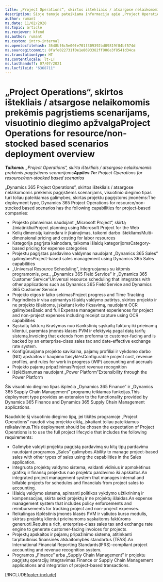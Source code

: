 ```yaml
---
title: „Project Operations“, skirtos ištekliais / atsargose nelaikomomis prekėmis pagrįstiems scenarijams, visuotinio diegimo apžvalga
description: Šioje temoje pateikiama informacija apie „Project Operations“, skirtos ištekliais / atsargose nelaikomomis prekėmis pagrįstiems scenarijams, visuotinio diegimo tipą.
author: rumant
ms.date: 11/02/2020
ms.topic: article
ms.reviewer: kfend
ms.author: rumant
ms.custom: intro-internal
ms.openlocfilehash: 3648bf6c5e00fe701f309392bd09819f84bf574d
ms.sourcegitcommit: 0fafe022731f0e1e8693382ff906e3f8541d34ca
ms.translationtype: HT
ms.contentlocale: lt-LT
ms.lasthandoff: 07/07/2021
ms.locfileid: "6368711"
---
```

# <a name="project-operations-for-resourcenon-stocked-based-scenarios-deployment-overview"></a><span data-ttu-id="73b75-103">„Project Operations“, skirtos ištekliais / atsargose nelaikomomis prekėmis pagrįstiems scenarijams, visuotinio diegimo apžvalga</span><span class="sxs-lookup"><span data-stu-id="73b75-103">Project Operations for resource/non-stocked based scenarios deployment overview</span></span>

<span data-ttu-id="73b75-104">_**Taikoma:** „Project Operations“, skirta ištekliais / atsargose nelaikomomis prekėmis pagrįstiems scenarijams_</span><span class="sxs-lookup"><span data-stu-id="73b75-104">_**Applies To:** Project Operations for resource/non-stocked based scenarios_</span></span>

<span data-ttu-id="73b75-105">„Dynamics 365 Project Operations”, skirtos ištekliais / atsargose nelaikomomis prekėmis pagrįstiems scenarijams, visuotinio diegimo tipas turi toliau pateikiamas galimybes, skirtas projektu pagrįstoms įmonėms:</span><span class="sxs-lookup"><span data-stu-id="73b75-105">The deployment type, Dynamics 365 Project Operations for resource/non-stocked based scenarios has the following capabilities for project-based companies:</span></span>

- <span data-ttu-id="73b75-106">Projekto planavimas naudojant „Microsoft Project“, skirtą žiniatinkliui</span><span class="sxs-lookup"><span data-stu-id="73b75-106">Project planning using Microsoft Project for the Web</span></span>
- <span data-ttu-id="73b75-107">Kelių dimensijų kainodara ir įkainojimas, taikomi darbo ištekliams</span><span class="sxs-lookup"><span data-stu-id="73b75-107">Multi-dimensional pricing and costing for labor resources</span></span>
- <span data-ttu-id="73b75-108">Kategorija pagrįsta kainodara, taikoma išlaidų kategorijoms</span><span class="sxs-lookup"><span data-stu-id="73b75-108">Category-based pricing for expense categories</span></span>
- <span data-ttu-id="73b75-109">Projektu pagrįstas pardavimo valdymas naudojant „Dynamics 365 Sales” galimybes</span><span class="sxs-lookup"><span data-stu-id="73b75-109">Project-based sales management using Dynamics 365 Sales capabilities</span></span>
- <span data-ttu-id="73b75-110">„Universal Resource Scheduling”, integruojamas su kitomis programomis, pvz., „Dynamics 365 Field Service” ir „Dynamics 365 Customer Service“</span><span class="sxs-lookup"><span data-stu-id="73b75-110">Universal resource scheduling that integrates with other applications such as Dynamics 365 Field Service and Dynamics 365 Customer Service</span></span>
- <span data-ttu-id="73b75-111">Projekto eigos ir laiko sekimas</span><span class="sxs-lookup"><span data-stu-id="73b75-111">Project progress and Time Tracking</span></span>
- <span data-ttu-id="73b75-112">Pagrindinės ir visa apimantys išlaidų valdymo patirtys, skirtos projekto ir ne projekto išlaidoms, įskaitant kvito fiksavimą, naudojant OCR galimybes</span><span class="sxs-lookup"><span data-stu-id="73b75-112">Basic and full Expense management experiences for project and non-project expenses including receipt capture using OCR capabilities</span></span>
- <span data-ttu-id="73b75-113">Sąskaitų faktūrų išrašymas nuo išankstinių sąskaitų faktūrų iki prieinamų klientui, paremtas įmonės klasės PVM ir efektyvią pagal datą tarifų sistemą.</span><span class="sxs-lookup"><span data-stu-id="73b75-113">Invoicing that extends from proforma to customer-facing and is backed by an enterprise-class sales tax and date-effective exchange rate system.</span></span>
- <span data-ttu-id="73b75-114">Konfigūruojama projekto savikaina, pajamų profiliai ir vykdomo darbo (NG) apskaitos ir kaupimo taisyklės</span><span class="sxs-lookup"><span data-stu-id="73b75-114">Configurable project cost, revenue profiles, and rules for work in progress (WIP) accounting and accruals</span></span>
- <span data-ttu-id="73b75-115">Projekto pajamų pripažinimas</span><span class="sxs-lookup"><span data-stu-id="73b75-115">Project revenue recognition</span></span>
- <span data-ttu-id="73b75-116">Išplėčiamumas naudojant „Power Platform”</span><span class="sxs-lookup"><span data-stu-id="73b75-116">Extensibility through the Power Platform</span></span>

<span data-ttu-id="73b75-117">Šis visuotinio diegimo tipas išplečia „Dynamics 365 Finance” ir „Dynamics 365 Supply Chain Management” programų teikiamas funkcijas.</span><span class="sxs-lookup"><span data-stu-id="73b75-117">This deployment type provides an extension to the functionality provided by Dynamics 365 Finance and Dynamics 365 Supply Chain Management applications.</span></span>

<span data-ttu-id="73b75-118">Naudokite šį visuotinio diegimo tipą, jei tikitės programoje „Project Operations” naudoti visą projekto ciklą, įskaitant toliau pateikiamus reikalavimus.</span><span class="sxs-lookup"><span data-stu-id="73b75-118">This deployment should be chosen the expectation of Project Operations is to use the full project lifecycle that includes the following requirements:</span></span>

- <span data-ttu-id="73b75-119">Galimybė valdyti projektu pagrįstą pardavimą su kitų tipų pardavimu naudojant programos „Sales” galimybes.</span><span class="sxs-lookup"><span data-stu-id="73b75-119">Ability to manage project-based sales with other types of sales using the capabilities in the Sales application.</span></span>
- <span data-ttu-id="73b75-120">Integruota projektų valdymo sistema, valdanti vidinius ir apmokėtinus grafikų ir finansų projektus nuo projekto pardavimo iki apskaitos.</span><span class="sxs-lookup"><span data-stu-id="73b75-120">An integrated project management system that manages internal and billable projects for schedules and financials from project sales to accounting.</span></span>
- <span data-ttu-id="73b75-121">Išlaidų valdymo sistema, apimanti politikos vykdymo užtikrinimą ir kompensacijas, skirta sekti projektų ir ne projektų išlaidas.</span><span class="sxs-lookup"><span data-stu-id="73b75-121">An expense management system that includes policy enforcements and reimbursements for tracking project and non-project expenses.</span></span>
- <span data-ttu-id="73b75-122">Reikalingas išplėstinis įmonės klasės PVM ir valiutos kurso modulis, skirtas projektų klientui prieinamoms sąskaitoms faktūroms generuoti.</span><span class="sxs-lookup"><span data-stu-id="73b75-122">Require a rich, enterprise-class sales tax and exchange rate engine to generate customer-facing invoices for projects.</span></span>
- <span data-ttu-id="73b75-123">Projektų apskaitos ir pajamų pripažinimo sistema, atitinkanti tarptautinius finansinės atskaitomybės standartus (TFAS).</span><span class="sxs-lookup"><span data-stu-id="73b75-123">An International Financial Reporting Standards(IFRS)-compliant project accounting and revenue recognition system.</span></span>
- <span data-ttu-id="73b75-124">Programos „Finance” arba „Supply Chain Management” ir projektu pagrįstų operacijų integravimas.</span><span class="sxs-lookup"><span data-stu-id="73b75-124">Finance or Supply Chain Management applications and integration of project-based transactions.</span></span>


[!INCLUDE[footer-include](../includes/footer-banner.md)]